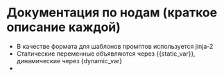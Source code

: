 # Документация по нодам (краткое описание каждой)

- В качестве формата для шаблонов промптов используется jinja-2
- Статические переменные объявляются через {{static_var}}, динамические через {dynamic_var}
-  
